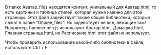 В папке Аватар_files находятся контент, уникальный для Аватар.html, то есть картинки и таблица стилей, которая нужна именно для этой страницы.
Этот файл задействует также общие библиотеки, которые лежат в папке "Общее_files".
Но задействует не все, лежащие там! Например, hammer.min.js используют Аватар.html, Домашка.html, Главная страница.html, но Расписание.html этот файл не использует.

Чтобы проверить использование какой-либо библиотеки в файле, используйте Ctrl + F.